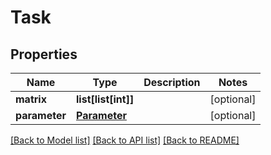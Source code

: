 # Task

## Properties
Name | Type | Description | Notes
------------ | ------------- | ------------- | -------------
**matrix** | **list[list[int]]** |  | [optional] 
**parameter** | [**Parameter**](Parameter.md) |  | [optional] 

[[Back to Model list]](../README.md#documentation-for-models) [[Back to API list]](../README.md#documentation-for-api-endpoints) [[Back to README]](../README.md)


